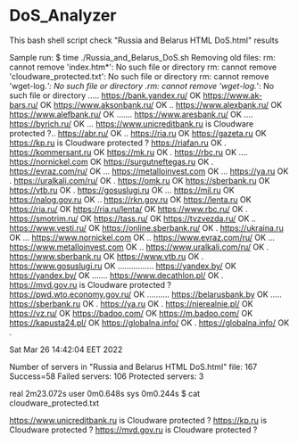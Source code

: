 # DoS_Analyzer
This bash shell script check "Russia and Belarus HTML DoS.html" results

Sample run:
$ time ./Russia_and_Belarus_DoS.sh 
Removing old files:
rm: cannot remove 'index.htm*': No such file or directory
rm: cannot remove 'cloudware_protected.txt': No such file or directory
rm: cannot remove 'wget-log.*': No such file or directory
.rm: cannot remove 'wget-log.*': No such file or directory
.....
https://bank.yandex.ru/ OK 
https://www.ak-bars.ru/ OK 
https://www.aksonbank.ru/ OK ..
https://www.alexbank.ru/ OK 
https://www.alefbank.ru/ OK .......
https://www.aresbank.ru/ OK ....
https://byrich.ru/ OK ...
https://www.unicreditbank.ru is Cloudware protected ?..
https://abr.ru/ OK ..
https://ria.ru OK 
https://gazeta.ru OK 
https://kp.ru is Cloudware protected ?
https://riafan.ru OK .
https://kommersant.ru OK 
https://mk.ru OK .
https://rbc.ru OK ....
https://nornickel.com OK 
https://surgutneftegas.ru OK .
https://evraz.com/ru/ OK ...
https://metalloinvest.com OK ...
https://ya.ru OK .
https://uralkali.com/ru/ OK .
https://omk.ru OK 
https://sberbank.ru OK 
https://vtb.ru OK .
https://gosuslugi.ru OK ...
https://mil.ru OK 
https://nalog.gov.ru OK ..
https://rkn.gov.ru OK 
https://lenta.ru OK 
https://ria.ru/ OK 
https://ria.ru/lenta/ OK 
https://www.rbc.ru/ OK .
https://smotrim.ru/ OK 
https://tass.ru/ OK 
https://tvzvezda.ru/ OK ..
https://www.vesti.ru/ OK 
https://online.sberbank.ru/ OK .
https://ukraina.ru OK ...
https://www.nornickel.com OK ..
https://www.evraz.com/ru/ OK ...
https://www.metalloinvest.com OK ..
https://www.uralkali.com/ru/ OK .
https://www.sberbank.ru OK 
https://www.vtb.ru OK .
https://www.gosuslugi.ru OK ................
https://yandex.by/ OK 
https://yandex.by/ OK .......
https://www.decathlon.pl/ OK .
https://mvd.gov.ru is Cloudware protected ?
https://pwd.wto.economy.gov.ru/ OK ..........
https://belarusbank.by OK .....
https://sberbank.ru OK .
https://ya.ru OK .
https://nierealnie.pl/ OK 
https://vz.ru/ OK 
https://badoo.com/ OK 
https://m.badoo.com/ OK 
https://kapusta24.pl/ OK 
https://globalna.info/ OK .
https://globalna.info/ OK .

Sat Mar 26 14:42:04 EET 2022

Number of servers in "Russia and Belarus HTML DoS.html" file: 167
Success=58  Failed servers: 106 Protected servers: 3

real	2m23.072s
user	0m0.648s
sys	0m0.244s
$ cat cloudware_protected.txt 

https://www.unicreditbank.ru is Cloudware protected ?
https://kp.ru is Cloudware protected ?
https://mvd.gov.ru is Cloudware protected ?

